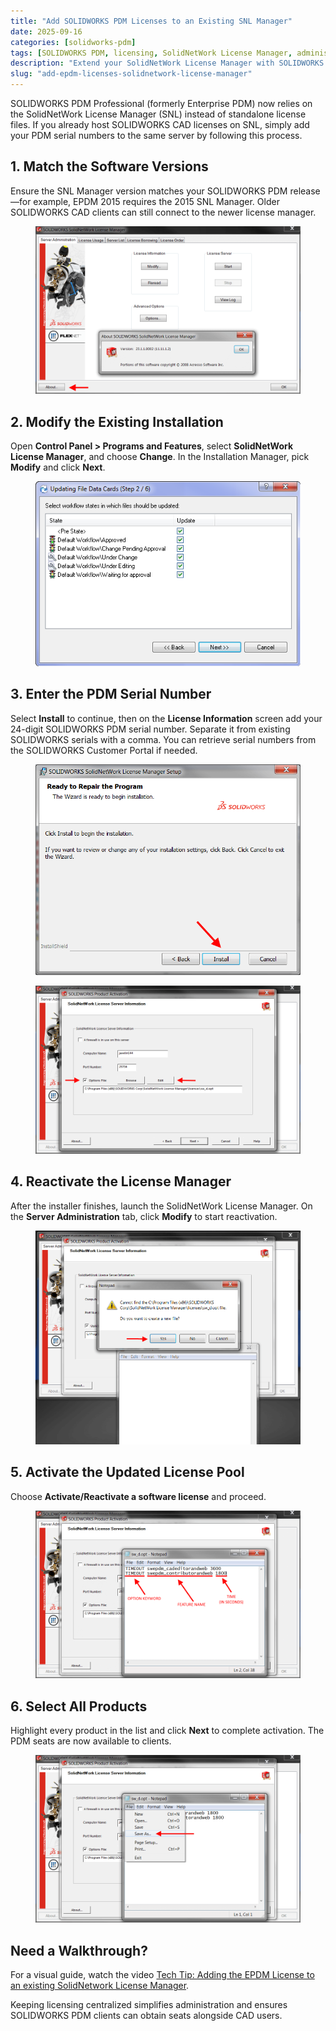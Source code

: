 ```yaml
---
title: "Add SOLIDWORKS PDM Licenses to an Existing SNL Manager"
date: 2025-09-16
categories: [solidworks-pdm]
tags: [SOLIDWORKS PDM, licensing, SolidNetWork License Manager, administration]
description: "Extend your SolidNetWork License Manager with SOLIDWORKS PDM serial numbers in six steps."
slug: "add-epdm-licenses-solidnetwork-license-manager"
---
```


<p>SOLIDWORKS PDM Professional (formerly Enterprise PDM) now relies on the SolidNetWork License Manager (SNL) instead of standalone license files. If you already host SOLIDWORKS CAD licenses on SNL, simply add your PDM serial numbers to the same server by following this process.</p>

<h2>1. Match the Software Versions</h2>

<p>Ensure the SNL Manager version matches your SOLIDWORKS PDM release—for example, EPDM 2015 requires the 2015 SNL Manager. Older SOLIDWORKS CAD clients can still connect to the newer license manager.</p>

<figure>
  <img src="/assets/images/Step-11.png" alt="SolidNetWork License Manager version selection" />
</figure>

<h2>2. Modify the Existing Installation</h2>

<p>Open <strong>Control Panel &gt; Programs and Features</strong>, select <strong>SolidNetWork License Manager</strong>, and choose <strong>Change</strong>. In the Installation Manager, pick <strong>Modify</strong> and click <strong>Next</strong>.</p>

<figure>
  <img src="/assets/images/Step-21.png" alt="Modify option in the SolidNetWork License Manager installer" />
</figure>

<h2>3. Enter the PDM Serial Number</h2>

<p>Select <strong>Install</strong> to continue, then on the <strong>License Information</strong> screen add your 24-digit SOLIDWORKS PDM serial number. Separate it from existing SOLIDWORKS serials with a comma. You can retrieve serial numbers from the SOLIDWORKS Customer Portal if needed.</p>

<figure>
  <img src="/assets/images/Step-3-b.png" alt="Installation summary before adding SOLIDWORKS PDM licenses" />
</figure>

<figure>
  <img src="/assets/images/Step-3.png" alt="License information screen for entering SOLIDWORKS PDM serial numbers" />
</figure>

<h2>4. Reactivate the License Manager</h2>

<p>After the installer finishes, launch the SolidNetWork License Manager. On the <strong>Server Administration</strong> tab, click <strong>Modify</strong> to start reactivation.</p>

<figure>
  <img src="/assets/images/Step-4.png" alt="Server Administration tab with Modify button highlighted" />
</figure>

<h2>5. Activate the Updated License Pool</h2>

<p>Choose <strong>Activate/Reactivate a software license</strong> and proceed.</p>

<figure>
  <img src="/assets/images/Step-5.png" alt="Activation wizard selection inside SolidNetWork License Manager" />
</figure>

<h2>6. Select All Products</h2>

<p>Highlight every product in the list and click <strong>Next</strong> to complete activation. The PDM seats are now available to clients.</p>

<figure>
  <img src="/assets/images/Step-6.png" alt="Selecting products before activating SolidNetWork licenses" />
</figure>

<h2>Need a Walkthrough?</h2>

<p>For a visual guide, watch the video <a href="https://www.youtube.com/watch?v=fGtmHGhF21E">Tech Tip: Adding the EPDM License to an existing SolidNetwork License Manager</a>.</p>

<p>Keeping licensing centralized simplifies administration and ensures SOLIDWORKS PDM clients can obtain seats alongside CAD users.</p>
